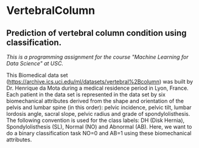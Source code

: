 # VertebralColumn
## Prediction of vertebral column condition using classification.

*This is a programming assignment for the course "Machine Learning for Data Science" at USC.*


This Biomedical data set (https://archive.ics.uci.edu/ml/datasets/vertebral%2Bcolumn) was built by Dr. Henrique da Mota during a medical residence period in Lyon, France. Each patient in the data set is represented in the data set by six biomechanical attributes derived from the shape and orientation of the pelvis and lumbar spine (in this order): pelvic incidence, pelvic tilt, lumbar lordosis angle, sacral slope, pelvic radius and grade of spondylolisthesis. The following convention is used for the class labels: DH (Disk Hernia), Spondylolisthesis (SL), Normal (NO) and Abnormal (AB). Here, we want to do a binary classification task NO=0
and AB=1 using these biomechanical attributes.

